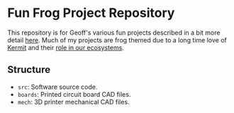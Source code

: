 # Fun Frog Project Repository
This repository is for Geoff's various fun projects described in a bit more detail [here](https://lib.engineer/pages/diversions).  Much of my projects are frog themed due to a long time love of [Kermit](https://en.wikipedia.org/wiki/Kermit_the_Frog) and their [role in our ecosystems](https://www.naturewatch.ca/wp-content/biguploads/senior_guide_712.pdf).

## Structure
- `src`: Software source code.
- `boards`: Printed circuit board CAD files.
- `mech`: 3D printer mechanical CAD files.


